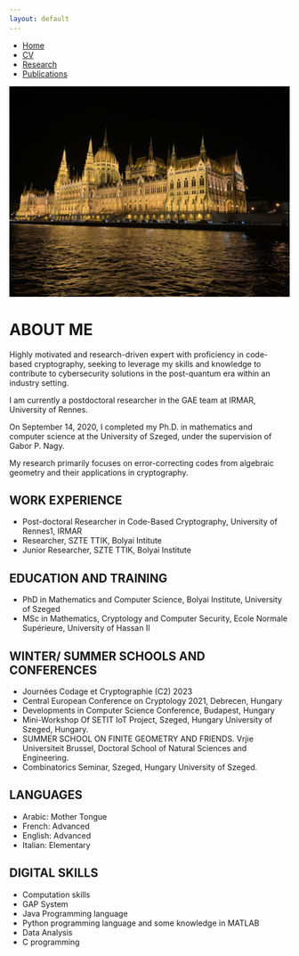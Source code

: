 ```yaml
---
layout: default
---
```


<div class="navbar">
  <ul>
    <li><a href="./index.md" class="active">Home</a></li>
    <li><a href="./cv.html">CV</a></li>
    <li><a href="./research.html">Research</a></li>
    <li><a href="./publications.html">Publications</a></li>
  </ul>
</div>


![Cover](assets/img/cover.jpg)

# ABOUT ME

Highly motivated and research-driven expert with proficiency in code-based cryptography, seeking to leverage my skills and knowledge to contribute to cybersecurity solutions in the post-quantum era within an industry setting.

I am currently a postdoctoral researcher in the GAE team at IRMAR, University of Rennes.

On September 14, 2020, I completed my Ph.D. in mathematics and computer science at the University of Szeged, under the supervision of Gabor P. Nagy.

My research primarily focuses on error-correcting codes from algebraic geometry and their applications in cryptography.

## WORK EXPERIENCE
- Post-doctoral Researcher in Code-Based Cryptography, University of Rennes1, IRMAR
- Researcher, SZTE TTIK, Bolyai Intitute
- Junior Researcher, SZTE TTIK, Bolyai Institute

## EDUCATION AND TRAINING
- PhD in Mathematics and Computer Science, Bolyai Institute, University of Szeged
- MSc in Mathematics, Cryptology and Computer Security, Ecole Normale Supérieure, University of Hassan II

## WINTER/ SUMMER SCHOOLS AND CONFERENCES
- Journées Codage et Cryptographie (C2) 2023
- Central European Conference on Cryptology 2021, Debrecen, Hungary
- Developments in Computer Science Conference, Budapest, Hungary
- Mini-Workshop Of SETIT IoT Project, Szeged, Hungary University of Szeged, Hungary.
- SUMMER SCHOOL ON FINITE GEOMETRY AND FRIENDS. Vrjie Universiteit Brussel, Doctoral School of Natural Sciences and Engineering.
- Combinatorics Seminar, Szeged, Hungary University of Szeged.

## LANGUAGES
- Arabic: Mother Tongue
- French: Advanced
- English: Advanced
- Italian: Elementary

## DIGITAL SKILLS
- Computation skills
- GAP System
- Java Programming language
- Python programming language and some knowledge in MATLAB
- Data Analysis
- C programming